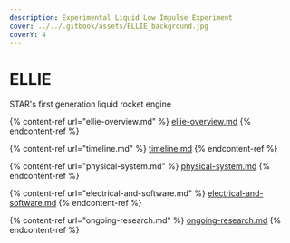 ```yaml
---
description: Experimental Liquid Low Impulse Experiment
cover: ../../.gitbook/assets/ELLIE_background.jpg
coverY: 4
---
```


# ELLIE

STAR's first generation liquid rocket engine



{% content-ref url="ellie-overview.md" %}
[ellie-overview.md](ellie-overview.md)
{% endcontent-ref %}

{% content-ref url="timeline.md" %}
[timeline.md](timeline.md)
{% endcontent-ref %}

{% content-ref url="physical-system.md" %}
[physical-system.md](physical-system.md)
{% endcontent-ref %}

{% content-ref url="electrical-and-software.md" %}
[electrical-and-software.md](electrical-and-software.md)
{% endcontent-ref %}

{% content-ref url="ongoing-research.md" %}
[ongoing-research.md](ongoing-research.md)
{% endcontent-ref %}
